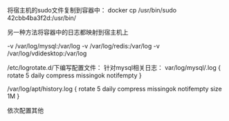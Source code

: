 将宿主机的sudo文件复制到容器中：
docker cp /usr/bin/sudo 42cbb4ba3f2d:/usr/bin/


另一种方法将容器中的日志都映射到宿主机上

-v /var/log/mysql:/var/log
-v /var/log/redis:/var/log
-v /var/log/vdidesktop:/var/log


/etc/logrotate.d/下编写配置文件：
针对mysql相关日志：
var/log/mysql/.log {
  rotate 5
  daily
  compress
  missingok
  notifempty
}

/var/log/apt/history.log {
  rotate 5
  daily
  compress
  missingok
  notifempty
  size 1M
}

依次配置其他
